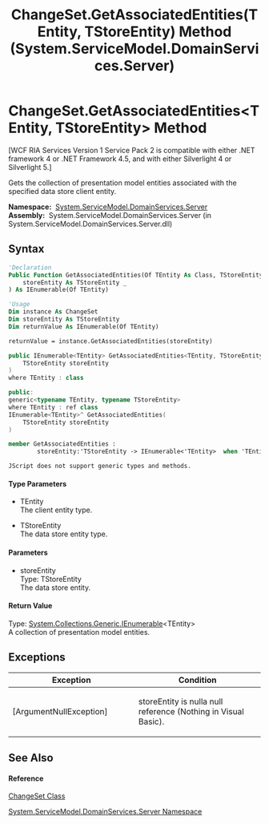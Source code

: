 ﻿---
title: ChangeSet.GetAssociatedEntities(TEntity, TStoreEntity) Method  (System.ServiceModel.DomainServices.Server)
TOCTitle: GetAssociatedEntities(TEntity, TStoreEntity) Method
ms:assetid: M:System.ServiceModel.DomainServices.Server.ChangeSet.GetAssociatedEntities``2(``1)
ms:mtpsurl: https://msdn.microsoft.com/en-us/library/Ff422497(v=VS.91)
ms:contentKeyID: 28754870
ms.date: 01/27/2012
mtps_version: v=VS.91
f1_keywords:
- System.ServiceModel.DomainServices.Server.ChangeSet.GetAssociatedEntities``2
dev_langs:
- CSharp
- JScript
- VB
- FSharp
- c++
api_location:
- System.ServiceModel.DomainServices.Server.dll
api_name:
- System.ServiceModel.DomainServices.Server.ChangeSet.GetAssociatedEntities
api_type:
- Managed
topic_type:
- apiref
- kbSyntax
product_family_name: VS
ROBOTS: INDEX,FOLLOW
---

# ChangeSet.GetAssociatedEntities\<TEntity, TStoreEntity\> Method

\[WCF RIA Services Version 1 Service Pack 2 is compatible with either .NET framework 4 or .NET Framework 4.5, and with either Silverlight 4 or Silverlight 5.\]

Gets the collection of presentation model entities associated with the specified data store client entity.

**Namespace:**  [System.ServiceModel.DomainServices.Server](ff423220\(v=vs.91\).md)  
**Assembly:**  System.ServiceModel.DomainServices.Server (in System.ServiceModel.DomainServices.Server.dll)

## Syntax

``` vb
'Declaration
Public Function GetAssociatedEntities(Of TEntity As Class, TStoreEntity) ( _
    storeEntity As TStoreEntity _
) As IEnumerable(Of TEntity)
```

``` vb
'Usage
Dim instance As ChangeSet
Dim storeEntity As TStoreEntity
Dim returnValue As IEnumerable(Of TEntity)

returnValue = instance.GetAssociatedEntities(storeEntity)
```

``` csharp
public IEnumerable<TEntity> GetAssociatedEntities<TEntity, TStoreEntity>(
    TStoreEntity storeEntity
)
where TEntity : class
```

``` c++
public:
generic<typename TEntity, typename TStoreEntity>
where TEntity : ref class
IEnumerable<TEntity>^ GetAssociatedEntities(
    TStoreEntity storeEntity
)
```

``` fsharp
member GetAssociatedEntities : 
        storeEntity:'TStoreEntity -> IEnumerable<'TEntity>  when 'TEntity : not struct
```

``` jscript
JScript does not support generic types and methods.
```

#### Type Parameters

  - TEntity  
    The client entity type.

<!-- end list -->

  - TStoreEntity  
    The data store entity type.

#### Parameters

  - storeEntity  
    Type: TStoreEntity  
    The data store entity.  

#### Return Value

Type: [System.Collections.Generic.IEnumerable](https://msdn.microsoft.com/en-us/library/9eekhta0)\<TEntity\>  
A collection of presentation model entities.  

## Exceptions

<table>
<colgroup>
<col style="width: 50%" />
<col style="width: 50%" />
</colgroup>
<thead>
<tr class="header">
<th>Exception</th>
<th>Condition</th>
</tr>
</thead>
<tbody>
<tr class="odd">
<td>[ArgumentNullException]</td>
<td><p>storeEntity is nulla null reference (Nothing in Visual Basic).</p></td>
</tr>
</tbody>
</table>

## See Also

#### Reference

[ChangeSet Class](ff422535\(v=vs.91\).md)

[System.ServiceModel.DomainServices.Server Namespace](ff423220\(v=vs.91\).md)

